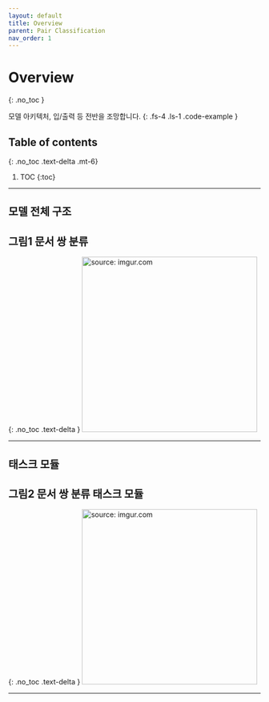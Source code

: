 ```yaml
---
layout: default
title: Overview
parent: Pair Classification
nav_order: 1
---
```


# Overview
{: .no_toc }

모델 아키텍처, 입/출력 등 전반을 조망합니다.
{: .fs-4 .ls-1 .code-example }

## Table of contents
{: .no_toc .text-delta .mt-6}

1. TOC
{:toc}

---



## 모델 전체 구조


## **그림1** 문서 쌍 분류
{: .no_toc .text-delta }
<img src="https://i.imgur.com/Wd9UK1s.png" width="350px" title="source: imgur.com" />


---

## 태스크 모듈

## **그림2** 문서 쌍 분류 태스크 모듈
{: .no_toc .text-delta }
<img src="https://i.imgur.com/qub0zK2.png" width="350px" title="source: imgur.com" />



---